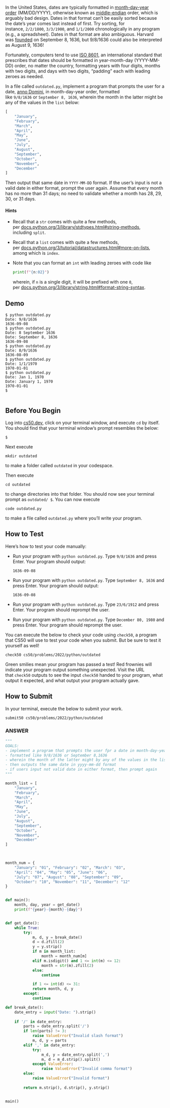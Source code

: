 In the United States, dates are typically formatted in [month-day-year order](https://en.wikipedia.org/wiki/Date_and_time_notation_in_the_United_States) (MM/DD/YYYY), otherwise known as [middle-endian](https://en.wikipedia.org/wiki/Endianness#Middle-endian) order, which is arguably bad design. Dates in that format can’t be easily sorted because the date’s year comes last instead of first. Try sorting, for instance, `2/2/1800`, `3/3/1900`, and `1/1/2000` chronologically in any program (e.g., a spreadsheet). Dates in that format are also ambiguous. Harvard was [founded](https://www.harvard.edu/about/history/) on September 8, 1636, but 9/8/1636 could also be interpreted as August 9, 1636!

Fortunately, computers tend to use [ISO 8601](https://en.wikipedia.org/wiki/ISO_8601), an international standard that prescribes that dates should be formatted in year-month-day (YYYY-MM-DD) order, no matter the country, formatting years with four digits, months with two digits, and days with two digits, “padding” each with leading zeroes as needed.

In a file called `outdated.py`, implement a program that prompts the user for a date, [anno Domini](https://en.wikipedia.org/wiki/Anno_Domini), in month-day-year order, formatted like `9/8/1636` or `September 8, 1636`, wherein the month in the latter might be any of the values in the `list` below:

```python
[
    "January",
    "February",
    "March",
    "April",
    "May",
    "June",
    "July",
    "August",
    "September",
    "October",
    "November",
    "December"
]
```

Then output that same date in `YYYY-MM-DD` format. If the user’s input is not a valid date in either format, prompt the user again. Assume that every month has no more than 31 days; no need to validate whether a month has 28, 29, 30, or 31 days.

#### Hints
- Recall that a `str` comes with quite a few methods, per [docs.python.org/3/library/stdtypes.html#string-methods](https://docs.python.org/3/library/stdtypes.html#string-methods), including `split`.
- Recall that a `list` comes with quite a few methods, per [docs.python.org/3/tutorial/datastructures.html#more-on-lists](https://docs.python.org/3/tutorial/datastructures.html#more-on-lists), among which is `index`.
- Note that you can format an `int` with leading zeroes with code like
    
    ```python
    print(f"{n:02}")
    ```
    
    wherein, if `n` is a single digit, it will be prefixed with one `0`, per [docs.python.org/3/library/string.html#format-string-syntax](https://docs.python.org/3/library/string.html#format-string-syntax).

## Demo
```
$ python outdated.py
Date: 9/8/1636
1636-09-08
$ python outdated.py
Date: 8 September 1636
Date: September 8, 1636
1636-09-08
$ python outdated.py
Date: 8/9/1636
1636-08-09
$ python outdated.py
Date: 1/1/1970
1970-01-01
$ python outdated.py
Date: Jan 1, 1970
Date: January 1, 1970
1970-01-01
$


```

## Before You Begin

Log into [cs50.dev](https://cs50.dev/), click on your terminal window, and execute `cd` by itself. You should find that your terminal window’s prompt resembles the below:

```
$
```

Next execute

```
mkdir outdated
```

to make a folder called `outdated` in your codespace.

Then execute

```
cd outdated
```

to change directories into that folder. You should now see your terminal prompt as `outdated/ $`. You can now execute

```
code outdated.py
```

to make a file called `outdated.py` where you’ll write your program.

## How to Test

Here’s how to test your code manually:

- Run your program with `python outdated.py`. Type `9/8/1636` and press Enter. Your program should output:
    
    ```
    1636-09-08
    ```
    
- Run your program with `python outdated.py`. Type `September 8, 1636` and press Enter. Your program should output:
    
    ```
    1636-09-08
    ```
    
- Run your program with `python outdated.py`. Type `23/6/1912` and press Enter. Your program should reprompt the user.
- Run your program with `python outdated.py`. Type `December 80, 1980` and press Enter. Your program should reprompt the user.

You can execute the below to check your code using `check50`, a program that CS50 will use to test your code when you submit. But be sure to test it yourself as well!

```
check50 cs50/problems/2022/python/outdated
```

Green smilies mean your program has passed a test! Red frownies will indicate your program output something unexpected. Visit the URL that `check50` outputs to see the input `check50` handed to your program, what output it expected, and what output your program actually gave.

## How to Submit

In your terminal, execute the below to submit your work.

```
submit50 cs50/problems/2022/python/outdated
```


### ANSWER
```python
"""
GOALS:
- implement a program that prompts the user fpr a date in month-day-year order
- formatted like 9/8/1636 or September 8,1636
- wherein the month of the latter might by any of the values in the list below
- then outputs the same date in yyyy-mm-dd format
- if users input not valid date in either format, then prompt again
"""

month_list = [
	"January",
	"February",
	"March",
	"April",
	"May",
	"June",
	"July",
	"August",
	"September",
	"October",
	"November",
	"December"
]

  

month_num = {
	"January": "01", "February": "02", "March": "03",
	"April": "04", "May": "05", "June": "06",
	"July": "07", "August": "08", "September": "09",
	"October": "10", "November": "11", "December": "12"
}


def main():
	month, day, year = get_date()
	print(f"{year}-{month}-{day}")


def get_date():
	while True:
		try:
			m, d, y = break_date()
			d = d.zfill(2)
			y = y.strip()
			if m in month_list:
				month = month_num[m]
			elif m.isdigit() and 1 <= int(m) <= 12:
				month = str(m).zfill(2)
			else:
				continue

			if 1 <= int(d) <= 31:
			return month, d, y
		except:
			continue

def break_date():
	date_entry = input("Date: ").strip()
	
	if '/' in date_entry:
		parts = date_entry.split('/')
		if len(parts) != 3:
			raise ValueError("Invalid slash format")
			m, d, y = parts
		elif ',' in date_entry:
			try:
				m_d, y = date_entry.split(',')
				m, d = m_d.strip().split()
			except ValueError:
				raise ValueError("Invalid comma format")
		else:
			raise ValueError("Invalid format")
	
		return m.strip(), d.strip(), y.strip()


main()
```